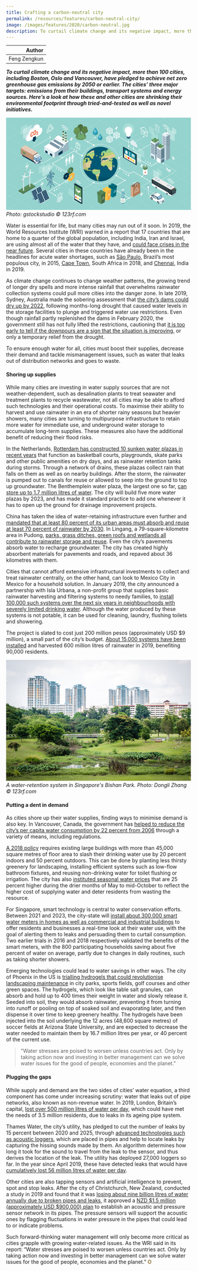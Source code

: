 ```yaml
---
title: Crafting a carbon-neutral city
permalink: /resources/features/carbon-neutral-city/
image: /images/features/2020/carbon-neutral.jpg
description: To curtail climate change and its negative impact, more than 100 cities, including Boston, Oslo and Vancouver, have pledged to achieve net zero greenhouse gas emissions by 2050 or earlier. The cities’ three major targets - emissions from their buildings, transport systems and energy sources. Here’s a look at how these and other cities are shrinking their environmental footprint through tried-and-tested as well as novel initiatives.
---
```


| Author |
|---:|
| Feng Zengkun |

***To curtail climate change and its negative impact, more than 100 cities, including Boston, Oslo and Vancouver, have pledged to achieve net zero greenhouse gas emissions by 2050 or earlier. The cities’ three major targets: emissions from their buildings, transport systems and energy sources. Here’s a look at how these and other cities are shrinking their environmental footprint through tried-and-tested as well as novel initiatives.***

![Drinking water is good for you](/images/features/2020/carbon-neutral.jpg/)*Photo: gstockstudio © 123rf.com*

Water is essential for life, but many cities may run out of it soon. In 2019, the World Resources Institute (WRI) warned in a report that 17 countries that are home to a quarter of the global population, including India, Iran and Israel, are using almost all of the water that they have, and [could face crises in the near future](https://www.wri.org/blog/2019/08/17-countries-home-one-quarter-world-population-face-extremely-high-water-stress). Several cities in these countries have already been in the headlines for acute water shortages, such as [São Paulo](https://www.nytimes.com/2015/02/17/world/americas/drought-pushes-sao-paulo-brazil-toward-water-crisis.html), Brazil’s most populous city, in 2015, [Cape Town](https://www.nytimes.com/2018/01/30/world/africa/cape-town-day-zero.html), South Africa in 2018, and [Chennai](https://www.nytimes.com/2019/07/11/world/asia/india-water-crisis.html), India in 2019.

As climate change continues to change weather patterns, the growing trend of longer dry spells and more intense rainfall that overwhelms rainwater collection systems could pull more cities into the danger zone. In late 2019, Sydney, Australia made the sobering assessment that [the city’s dams could dry up by 2022](https://7news.com.au/business/water/sydneys-water-levels-approaching-day-zero-as-stricter-water-restrictions-loom-c-557314), following months-long drought that caused water levels in the storage facilities to plunge and triggered water use restrictions. Even though rainfall partly replenished the dams in February 2020, the government still has not fully lifted the restrictions, cautioning that [it is too early to tell if the downpours are a sign that the situation is improving](https://www.sydneywater.com.au/SW/water-the-environment/what-we-re-doing/water-restrictions/index.htm), or only a temporary relief from the drought.

To ensure enough water for all, cities must boost their supplies, decrease their demand and tackle mismanagement issues, such as water that leaks out of distribution networks and goes to waste. 

#### **Shoring up supplies**

While many cities are investing in water supply sources that are not weather-dependent, such as desalination plants to treat seawater and treatment plants to recycle wastewater, not all cities may be able to afford such technologies and their operational costs. To maximise their ability to harvest and use rainwater in an era of shorter rainy seasons but heavier showers, many cities are turning to multipurpose infrastructure to retain more water for immediate use, and underground water storage to accumulate long-term supplies. These measures also have the additional benefit of reducing their flood risks. 

In the Netherlands, [Rotterdam has constructed 10 sunken water plazas in recent years](https://www.nola.com/news/environment/water_ways/article_3b49a148-5e56-11ea-8115-2b83b5fcd4ee.html) that function as basketball courts, playgrounds, skate parks and other public amenities on dry days, and as rainwater retention tanks during storms. Through a network of drains, these plazas collect rain that falls on them as well as on nearby buildings. After the storm, the rainwater is pumped out to canals for reuse or allowed to seep into the ground to top up groundwater. The Benthemplein water plaza, the largest one so far, [can store up to 1.7 million litres of water](https://www.c40.org/case_studies/benthemplein-water-square-an-innovative-way-to-prevent-urban-flooding-in-rotterdam). The city will build five more water plazas by 2023, and has made it standard practice to add one whenever it has to open up the ground for drainage improvement projects.

China has taken the idea of water-retaining infrastructure even further and [mandated that at least 80 percent of its urban areas must absorb and reuse at least 70 percent of rainwater by 2030](https://www.chinadaily.com.cn/china/2015-10/10/content_22147298.htm). In Lingang, a 79-square-kilometre area in Pudong, [parks, grass ditches, green roofs and wetlands all contribute to rainwater storage and reuse](https://www.shine.cn/news/metro/1908220642/). Even the city’s pavements absorb water to recharge groundwater. The city has created highly absorbent materials for pavements and roads, and repaved about 36 kilometres with them.

Cities that cannot afford extensive infrastructural investments to collect and treat rainwater centrally, on the other hand, can look to Mexico City in Mexico for a household solution. In January 2019, the city announced a partnership with Isla Urbana, a non-profit group that supplies basic rainwater harvesting and filtering systems to needy families, to [install 100,000 such systems over the next six years in neighbourhoods with severely limited drinking water](https://mexiconewsdaily.com/news/mexico-city-announces-water-catchment-program/). Although the water produced by these systems is not potable, it can be used for cleaning, laundry, flushing toilets and showering. 

The project is slated to cost just 200 million pesos (approximately USD $9 million), a small part of the city’s budget. [About 15,000 systems have been installed](https://islaurbana.org/english/urban-systems-2/) and harvested 600 million litres of rainwater in 2019, benefiting 90,000 residents. 

![Bishan Park](/images/features/2020/bishan-park.jpg/)*A water-retention system in Singapore's Bishan Park. Photo: Dongli Zhang © 123rf.com*

#### **Putting a dent in demand**

As cities shore up their water supplies, finding ways to minimise demand is also key. In Vancouver, Canada, the government has [helped to reduce the city’s per capita water consumption by 22 percent from 2006](https://vancouver.ca/green-vancouver/clean-water.aspx#water-progress) through a variety of means, including regulations.

[A 2018 policy](https://guidelines.vancouver.ca/R036.pdf) requires existing large buildings with more than 45,000 square metres of floor area to slash their drinking water use by 20 percent indoors and 50 percent outdoors. This can be done by planting less thirsty greenery for landscaping, installing efficient systems such as low-flow bathroom fixtures, and reusing non-drinking water for toilet flushing or irrigation. The city has also [instituted seasonal water prices](https://vancouver.ca/home-property-development/water-and-sewer-bill.aspx) that are 25 percent higher during the drier months of May to mid-October to reflect the higher cost of supplying water and deter residents from wasting the resource. 

For Singapore, smart technology is central to water conservation efforts. Between 2021 and 2023, the city-state will [install about 300,000 smart water meters in homes as well as commercial and industrial buildings](https://www.pub.gov.sg/smartwatermeterprogramme/about) to offer residents and businesses a real-time look at their water use, with the goal of alerting them to leaks and persuading them to curtail consumption. Two earlier trials in 2016 and 2018 respectively validated the benefits of the smart meters, with the 800 participating households saving about five percent of water on average, partly due to changes in daily routines, such as taking shorter showers.

Emerging technologies could lead to water savings in other ways. The city of Phoenix in the US is [trialling hydrogels that could revolutionise landscaping maintenance](https://www.phoenix.gov/news/waterservices/2396) in city parks, sports fields, golf courses and other green spaces. The hydrogels, which look like table salt granules, can absorb and hold up to 400 times their weight in water and slowly release it. Seeded into soil, they would absorb rainwater, preventing it from turning into runoff or pooling on top of soaked soil and evaporating later, and then dispense it over time to keep greenery healthy. The hydrogels have been injected into the soil underlying the 12 acres (48,600 square metres) of soccer fields at Arizona State University, and are expected to decrease the water needed to maintain them by 16.7 million litres per year, or 40 percent of the current use.

> "Water stresses are poised to worsen unless countries act. Only by taking action now and investing in better management can we solve water issues for the good of people, economies and the planet."

#### **Plugging the gaps**

While supply and demand are the two sides of cities’ water equation, a third component has come under increasing scrutiny: water that leaks out of pipe networks, also known as non-revenue water. In 2019, London, Britain’s capital, [lost over 500 million litres of water per day](https://www.wired.co.uk/article/london-thames-water-leaks), which could have met the needs of 3.5 million residents, due to leaks in its ageing pipe system. 

Thames Water, the city’s utility, has pledged to cut the number of leaks by 15 percent between 2020 and 2025, through [advanced technologies such as acoustic loggers](https://www.itv.com/news/meridian/2018-09-03/thames-water-to-spend-11-7bn-on-improvements/), which are placed in pipes and help to locate leaks by capturing the hissing sounds made by them. An algorithm determines how long it took for the sound to travel from the leak to the sensor, and thus derives the location of the leak. The utility has deployed 27,000 loggers so far. In the year since April 2019, these have detected leaks that would have [cumulatively lost 56 million litres of water per day](https://www.thameswater.co.uk/help-and-advice/leaks/our-leakage-performance).

Other cities are also tapping sensors and artificial intelligence to prevent, spot and stop leaks. After the city of Christchurch, New Zealand, conducted a study in 2019 and found that it was [losing about nine billion litres of water annually due to broken pipes and leaks](https://www.stuff.co.nz/national/111177877/leaky-pipes-lose-70-swimming-pools-worth-of-christchurch-water-a-week), it approved a [NZD $1.5 million (approximately USD $900,000) plan](https://ccc.govt.nz/the-council/plans-strategies-policies-and-bylaws/plans/long-term-plan-and-annual-plans/older-plans/2019-to-2020-annual-plan) to establish an acoustic and pressure sensor network in its pipes. The pressure sensors will support the acoustic ones by flagging fluctuations in water pressure in the pipes that could lead to or indicate problems. 

Such forward-thinking water management will only become more critical as cities grapple with growing water-related issues. As the WRI said in its report: “Water stresses are poised to worsen unless countries act. Only by taking action now and investing in better management can we solve water issues for the good of people, economies and the planet.” **<font color="#967942">O</font>**
